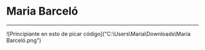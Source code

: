 # Maria Barceló 
***

![Principiante en esto de picar código]("C:\Users\Maria\Downloads\Maria Barceló.png")
